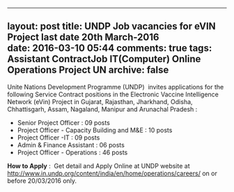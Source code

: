 ---
layout: post
title: UNDP Job vacancies for eVIN Project last date 20th March-2016   
date: 2016-03-10 05:44
comments: true
tags:  Assistant ContractJob IT(Computer) Online Operations Project UN 
archive: false
--
Unite Nations Development Programme (UNDP)  invites applications for the following Service Contract positions in the Electronic Vaccine Intelligence Network (eVin) Project in Gujarat, Rajasthan, Jharkhand, Odisha, Chhattisgarh, Assam, Nagaland, Manipur and Arunachal Pradesh :  

- Senior Project Officer : 09 posts
- Project Officer - Capacity Building and M&E : 10 posts
- Project Officer -IT : 09 posts
- Admin & Finance Assistant : 06 posts
- Project Officer - Operations : 46 posts

**How to Apply** :  Get detail and Apply Online at UNDP website at <http://www.in.undp.org/content/india/en/home/operations/careers/> on or before 20/03/2016 only. 



